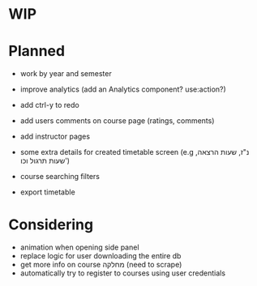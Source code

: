 # WIP

# Planned

- work by year and semester
- improve analytics (add an Analytics component? use:action?)

- add ctrl-y to redo
- add users comments on course page (ratings, comments)
- add instructor pages

- some extra details for created timetable screen (e.g נ"ז, שעות הרצאה, שעות תרגול וכו')

- course searching filters
- export timetable

# Considering

- animation when opening side panel
- replace logic for user downloading the entire db
- get more info on course מחלקה (need to scrape)
- automatically try to register to courses using user credentials
